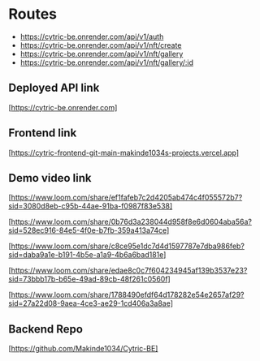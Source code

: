 # Routes

- https://cytric-be.onrender.com/api/v1/auth 
- https://cytric-be.onrender.com/api/v1/nft/create
- https://cytric-be.onrender.com/api/v1/nft/gallery
- https://cytric-be.onrender.com/api/v1/nft/gallery/:id


## Deployed API link
[https://cytric-be.onrender.com]

## Frontend link
[https://cytric-frontend-git-main-makinde1034s-projects.vercel.app]

## Demo video link

[https://www.loom.com/share/ef1fafeb7c2d4205ab474c4f055572b7?sid=3080d8eb-c95b-44ae-91ba-f0987f83e538]

[https://www.loom.com/share/0b76d3a238044d958f8e6d0604aba56a?sid=528ec916-84e5-4f0e-b7fb-359a413a74ce]

[https://www.loom.com/share/c8ce95e1dc7d4d1597787e7dba986feb?sid=daba9a1e-b191-4b5e-a1a9-4b6a6bad181e]

[https://www.loom.com/share/edae8c0c7f604234945af139b3537e23?sid=73bbb17b-b65e-49ad-89cb-48f261c0560f]

[https://www.loom.com/share/1788490efdf64d178282e54e2657af29?sid=27a22d08-9aea-4ce3-ae29-1cd406a3a8ae]


## Backend Repo
[https://github.com/Makinde1034/Cytric-BE]



